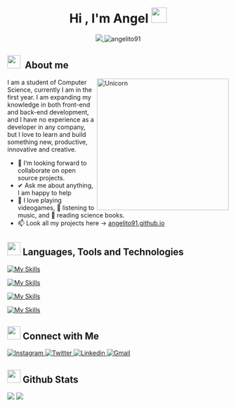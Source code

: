 <h1 align="center"><b>Hi , I'm Angel </b><img src="https://media.giphy.com/media/hvRJCLFzcasrR4ia7z/giphy.gif" width="35"></h1>
<!--  -->

<div align="center">
  <a href="https://committers.top/cuba#Angelito91">
    <img src="https://user-badge.committers.top/cuba/Angelito91.svg" />
  </a>
  <img src="https://komarev.com/ghpvc/?username=angelito91&label=Profile%20views&color=blueviolet&style=flat" alt="angelito91" />
</div>


## <img src="https://media.giphy.com/media/ObNTw8Uzwy6KQ/giphy.gif" width="30px">&nbsp; About me

<img align="right" width=300px alt="Unicorn" src="https://c.tenor.com/GN73MKBawZYAAAAi/busy-cute.gif" />

I am a student of Computer Science, currently I am in the first year. I am expanding my knowledge in both front-end and back-end development, and I have no experience as a developer in any company, but I love to learn and build something new, productive, innovative and creative.
- 👯 I’m looking forward to collaborate on open source projects.
- ✔ Ask me about anything, I am happy to help<br>
- 💜 I love playing videogames, 🎵 listening to music, and 📖 reading science books.
- 📫 Look all my projects here -> <a href="https://angelito91.github.io">angelito91.github.io</a>

## <img src="https://media2.giphy.com/media/QssGEmpkyEOhBCb7e1/giphy.gif?cid=ecf05e47a0n3gi1bfqntqmob8g9aid1oyj2wr3ds3mg700bl&rid=giphy.gif" width=30px> Languages, Tools and Technologies 

[![My Skills](https://skillicons.dev/icons?i=html,css,tailwind,js,ts,react,svelte,astro,nodejs,express,npm,pnpm)](https://skillicons.dev)

[![My Skills](https://skillicons.dev/icons?i=py,c,cpp,rust,php)](https://skillicons.dev)

[![My Skills](https://skillicons.dev/icons?i=mysql,sqlite,postgres,supabase)](https://skillicons.dev)

[![My Skills](https://skillicons.dev/icons?i=git,github,linux,md,obsidian,vscode)](https://skillicons.dev)


## <img src="https://media.giphy.com/media/LnQjpWaON8nhr21vNW/giphy.gif" width='30'> <b>Connect with Me</b>

<a href="https://www.instagram.com/angelalberto360" >
  <img src="https://skillicons.dev/icons?i=instagram" alt="Instagram">
</a>
<a href="https://twitter.com/Angelito23756">
    <img src="https://skillicons.dev/icons?i=twitter" alt="Twitter">
</a>
<a href="https://twitter.com/Angelito23756">
    <img src="https://skillicons.dev/icons?i=linkedin" alt="Linkedin">
</a>
<a href="mailto:portuondoangel@gmail.com">
  <img src="https://skillicons.dev/icons?i=gmail" alt="Gmail">
</a>


## <img src="https://media.giphy.com/media/iY8CRBdQXODJSCERIr/giphy.gif" width="30"> <b>Github Stats</b>

[![](https://github-readme-stats.vercel.app/api?username=Angelito91&show_icons=true&theme=tokyonight&hide_border=true&locale=en)](https://github.com/Angelito91)
[![](https://github-readme-streak-stats.herokuapp.com/?user=Angelito91&theme=material-palenight)](https://github.com/Angelito91)

